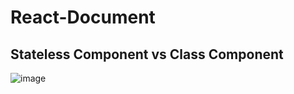 # React-Document

## Stateless Component vs Class Component

![image](https://user-images.githubusercontent.com/15135199/73670193-5ff69880-46db-11ea-9dcb-2717320fa3fa.png)
